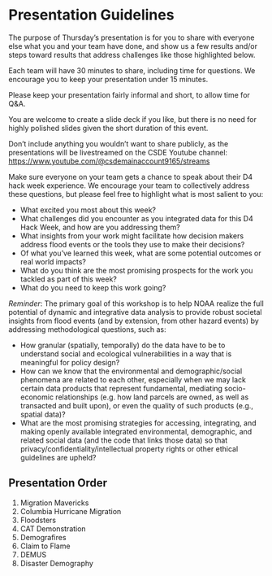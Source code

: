 # Presentation Guidelines

The purpose of Thursday’s presentation is for you to share with everyone else what you and your team have done, and show us a few results and/or steps toward results that address challenges like those highlighted below.

Each team will have 30 minutes to share, including time for questions. We encourage you to keep your presentation under 15 minutes.

Please keep your presentation fairly informal and short, to allow time for Q&A.

You are welcome to create a slide deck if you like, but there is no need for highly polished slides given the short duration of this event.

Don’t include anything you wouldn’t want to share publicly, as the presentations will be livestreamed on the CSDE Youtube channel:   https://www.youtube.com/@csdemainaccount9165/streams

Make sure everyone on your team gets a chance to speak about their D4 hack week experience.  We encourage your team to collectively address these questions, but please feel free to highlight what is most salient to you:
- What excited you most about this week?
- What challenges did you encounter as you integrated data for this D4 Hack Week, and how are you addressing them? 
- What insights from your work might facilitate how decision makers address flood events or the tools they use to make their decisions?  
- Of what you’ve learned this week, what are some potential outcomes or real world impacts?  
- What do you think are the most promising prospects for the work you tackled as part of this week? 
- What do you need to keep this work going?

*Reminder*:  The primary goal of this workshop is to help NOAA realize the full potential of dynamic and integrative data analysis to provide robust societal insights from flood events (and by extension, from other hazard events) by addressing methodological questions, such as:
- How granular (spatially, temporally) do the data have to be to understand social and ecological vulnerabilities in a way that is meaningful for policy design? 
- How can we know that the environmental and demographic/social phenomena are related to each other, especially when we may lack certain data products that represent fundamental, mediating socio-economic relationships (e.g. how land parcels are owned, as well as transacted and built upon), or even the quality of such products (e.g., spatial data)? 
- What are the most promising strategies for accessing, integrating, and making openly available integrated environmental, demographic, and related social data (and the code that links those data) so that privacy/confidentiality/intellectual property rights or other ethical guidelines are upheld?

## Presentation Order
1. Migration Mavericks
2. Columbia Hurricane Migration
3. Floodsters
4. CAT Demonstration 
5. Demografires
6. Claim to Flame
7. DEMUS
8. Disaster Demography
